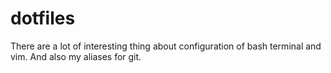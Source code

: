 # dotfiles
There are a lot of interesting thing about configuration of bash terminal and vim. And also my aliases for git.
